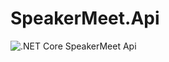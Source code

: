 # SpeakerMeet.Api
![.NET Core](https://github.com/ovation22/SpeakerMeet.Api/workflows/.NET%20Core/badge.svg)
SpeakerMeet Api
